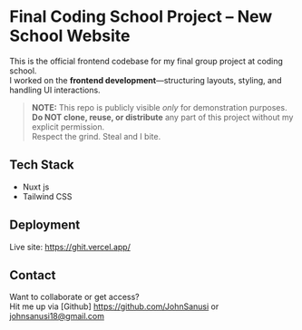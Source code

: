 # Final Coding School Project – New School Website

This is the official frontend codebase for my final group project at coding school.  
I worked on the **frontend development**—structuring layouts, styling, and handling UI interactions.

> **NOTE:** This repo is publicly visible _only_ for demonstration purposes.  
> **Do NOT clone, reuse, or distribute** any part of this project without my explicit permission.  
> Respect the grind. Steal and I bite.

## Tech Stack

- Nuxt js
- Tailwind CSS

## Deployment

Live site: https://ghit.vercel.app/

## Contact

Want to collaborate or get access?  
Hit me up via [Github] https://github.com/JohnSanusi or johnsanusi18@gmail.com